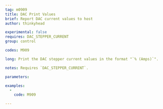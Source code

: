 ```yaml
---
tag: m0909
title: DAC Print Values
brief: Report DAC current values to host
author: thinkyhead

experimental: false
requires: DAC_STEPPER_CURRENT
group: control

codes: M909

long: Print the DAC stepper current values in the format "`% (Amps)`".

notes: Requires `DAC_STEPPER_CURRENT`.

parameters:

examples:
  -
    code: M909

---
```


